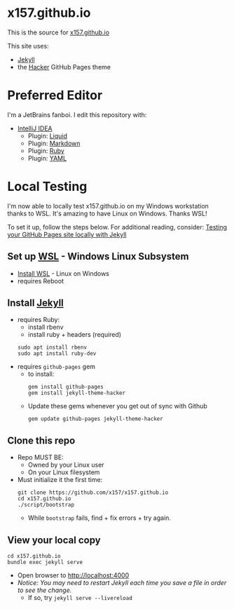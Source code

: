 # x157.github.io

This is the source for [x157.github.io](https://x157.github.io)

This site uses:

- [Jekyll](https://jekyllrb.com/)
- the [Hacker](https://github.com/pages-themes/hacker) GitHub Pages theme


# Preferred Editor

I'm a JetBrains fanboi.  I edit this repository with:

- [IntelliJ IDEA](https://www.jetbrains.com/idea/)
  - Plugin: [Liquid](https://plugins.jetbrains.com/plugin/14388-liquid)
  - Plugin: [Markdown](https://plugins.jetbrains.com/plugin/7793-markdown)
  - Plugin: [Ruby](https://plugins.jetbrains.com/plugin/1293-ruby)
  - Plugin: [YAML](https://plugins.jetbrains.com/plugin/13126-yaml)

# Local Testing

I'm now able to locally test x157.github.io on my Windows workstation thanks to WSL.  It's amazing to have Linux on Windows.  Thanks WSL!

To set it up, follow the steps below.  For additional reading, consider: [Testing your GitHub Pages site locally with Jekyll](https://docs.github.com/en/pages/setting-up-a-github-pages-site-with-jekyll/testing-your-github-pages-site-locally-with-jekyll)


## Set up [WSL](https://docs.microsoft.com/en-us/windows/wsl/setup/environment) - Windows Linux Subsystem
- [Install WSL](https://docs.microsoft.com/en-us/windows/wsl/setup/environment) - Linux on Windows
- requires Reboot

## Install [Jekyll](https://jekyllrb.com/docs/)
- requires Ruby:
  - install rbenv
  - install ruby + headers (required)
  ```shell
  sudo apt install rbenv
  sudo apt install ruby-dev
  ```
- requires `github-pages` gem
  - to install:
    ```shell
    gem install github-pages
    gem install jekyll-theme-hacker
    ```
  - Update these gems whenever you get out of sync with Github
    ```shell
    gem update github-pages jekyll-theme-hacker
    ```

## Clone this repo
- Repo MUST BE:
  - Owned by your Linux user
  - On your Linux filesystem
- Must initialize it the first time:
  ```shell
  git clone https://github.com/x157/x157.github.io
  cd x157.github.io
  ./script/bootstrap
  ```
  - While `bootstrap` fails, find + fix errors + try again.

## View your local copy
```shell
cd x157.github.io
bundle exec jekyll serve
```
- Open browser to [http://localhost:4000](http://localhost:4000)
- *Notice: You may need to restart Jekyll each time you save a file in order to see the change.*
  - If so, try `jekyll serve --livereload`
